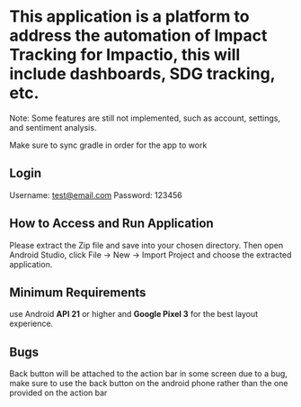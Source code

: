 # This application is a platform to address the automation of Impact Tracking  for Impactio, this will include dashboards, SDG tracking, etc.
Note: Some features are still not implemented, such as account, settings, and sentiment analysis.

Make sure to sync gradle in order for the app to work

## Login
Username: test@email.com
Password: 123456

## How to Access and Run Application
Please extract the Zip file and save into your chosen directory. Then open Android Studio, click File -> New -> Import Project and choose the extracted application.

## Minimum Requirements
use Android **API 21** or higher and **Google Pixel 3** for the best layout experience.

## Bugs
Back button will be attached to the action bar in some screen due to a bug, make sure to use the back button on the android phone rather than the one provided on the action bar

